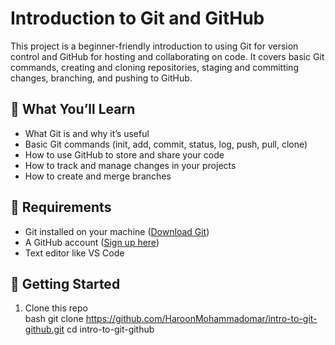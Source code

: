 # Introduction to Git and GitHub

This project is a beginner-friendly introduction to using Git for version control and GitHub for hosting and collaborating on code.
It covers basic Git commands, creating and cloning repositories, staging and committing changes, branching, and pushing to GitHub.

## 🔧 What You’ll Learn
- What Git is and why it’s useful
- Basic Git commands (init, add, commit, status, log, push, pull, clone)
- How to use GitHub to store and share your code
- How to track and manage changes in your projects
- How to create and merge branches

## 🧰 Requirements
- Git installed on your machine ([Download Git](https://git-scm.com/downloads))
- A GitHub account ([Sign up here](https://github.com/join))
- Text editor like VS Code

## 🚀 Getting Started

1. Clone this repo  
   bash
   git clone https://github.com/HaroonMohammadomar/intro-to-git-github.git
   cd intro-to-git-github
